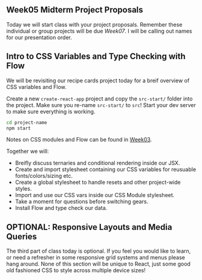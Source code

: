 ## Week05 Midterm Project Proposals

Today we will start class with your project proposals. Remember these individual or group projects will be due _Week07_. I will be calling out names for our presentation order.

## Intro to CSS Variables and Type Checking with Flow

We will be revisiting our recipe cards project today for a breif overview of CSS variables and Flow.

Create a new `create-react-app` project and copy the `src-start/` folder into the project. Make sure you re-name `src-start/` to `src`! Start your dev server to make sure everything is working.

```bash
cd project-name
npm start
```

Notes on CSS modules and Flow can be found in [Week03](https://github.com/Kadee80/DynamicWeb23/tree/master/Week03#hello-typchecking-flow-eddition).

Together we will:

- Breifly discuss ternaries and conditional rendering inside our JSX.
- Create and import stylesheet containing our CSS variables for reusuable fonts/colors/sizing etc.
- Create a global stylesheet to handle resets and other project-wide styles.
- Import and use our CSS vars inside our CSS Module stylesheet.
- Take a moment for questions before switching gears.
- Install Flow and type check our data.

## OPTIONAL: Responsive Layouts and Media Queries

The third part of class today is optional. If you feel you would like to learn, or need a refresher in some responsive grid systems and menus please hang around. None of this section will be unique to React, just some good old fashioned CSS to style across multiple device sizes!
